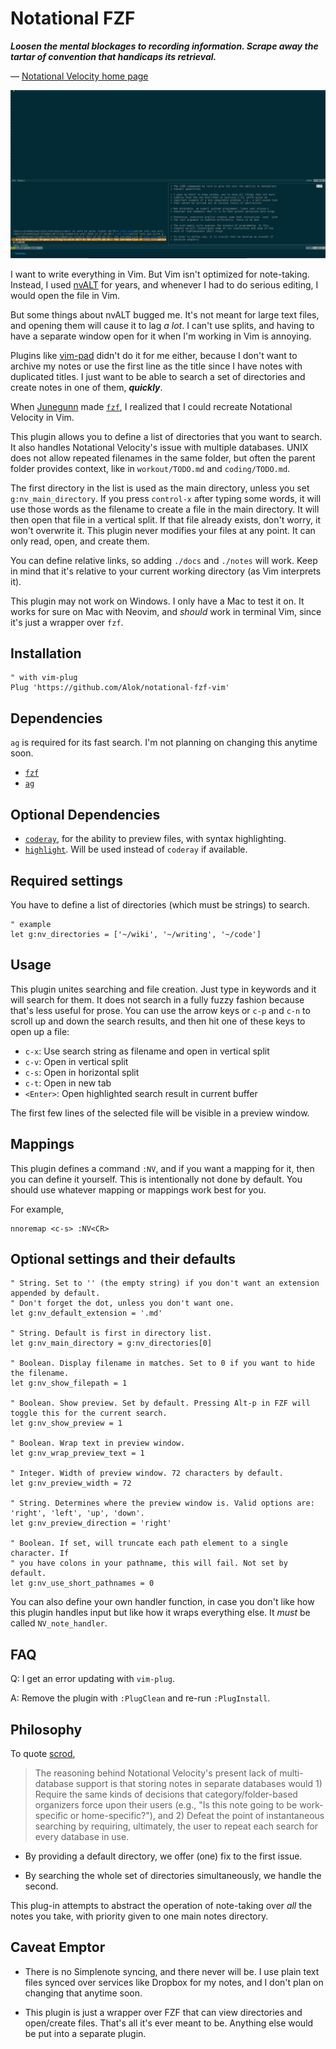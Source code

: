 # Notational FZF

***Loosen the mental blockages to recording information. Scrape away the
tartar of convention that handicaps its retrieval.***

— [Notational Velocity home page](http://notational.net/)

![Usage](/screenshots/Screenshot%202017-01-24%2023.03.27.png?raw=true "Usage")

I want to write everything in Vim. But Vim isn't optimized for
note-taking. Instead, I used
[nvALT](http://brettterpstra.com/projects/nvalt/) for years, and
whenever I had to do serious editing, I would open the file in Vim.

But some things about nvALT bugged me. It's not meant for large text
files, and opening them will cause it to lag *a lot*. I can't use
splits, and having to have a separate window open for it when I'm
working in Vim is annoying.

Plugins like [vim-pad](https://github.com/fmoralesc/vim-pad) didn't do
it for me either, because I don't want to archive my notes or use the
first line as the title since I have notes with duplicated titles. I
just want to be able to search a set of directories and create notes in
one of them, ***quickly***.

When [Junegunn](https://github.com/junegunn/) made
[`fzf`](https://github.com/junegunn/fzf), I realized that I could
recreate Notational Velocity in Vim.

This plugin allows you to define a list of directories that you want to
search. It also handles Notational Velocity's issue with multiple
databases. UNIX does not allow repeated filenames in the same folder,
but often the parent folder provides context, like in `workout/TODO.md`
and `coding/TODO.md`.

The first directory in the list is used as the main directory, unless
you set `g:nv_main_directory`. If you press `control-x` after typing
some words, it will use those words as the filename to create a file in
the main directory. It will then open that file in a vertical split. If
that file already exists, don't worry, it won't overwrite it. This
plugin never modifies your files at any point. It can only read, open,
and create them.

You can define relative links, so adding `./docs` and `./notes` will
work. Keep in mind that it's relative to your current working directory
(as Vim interprets it).

This plugin may not work on Windows. I only have a Mac to test it on. It
works for sure on Mac with Neovim, and *should* work in terminal Vim,
since it's just a wrapper over `fzf`.

## Installation

``` {.vim}
" with vim-plug
Plug 'https://github.com/Alok/notational-fzf-vim'
```

## Dependencies

`ag` is required for its fast search. I'm not planning on changing this
anytime soon.

-   [`fzf`](https://github.com/junegunn/fzf)
-   [`ag`](https://github.com/ggreer/the_silver_searcher)

## Optional Dependencies

-   [`coderay`](https://github.com/rubychan/coderay), for the ability to
    preview files, with syntax highlighting.
-   [`highlight`](http://www.andre-simon.de/doku/highlight/en/highlight.html).
    Will be used instead of `coderay` if available.

## Required settings

You have to define a list of directories (which must be strings) to
search.

``` {.vim}
" example
let g:nv_directories = ['~/wiki', '~/writing', '~/code']
```

## Usage

This plugin unites searching and file creation. Just type in keywords
and it will search for them. It does not search in a fully fuzzy fashion
because that's less useful for prose. You can use the arrow keys or
`c-p` and `c-n` to scroll up and down the search results, and then hit
one of these keys to open up a file:

-   `c-x`: Use search string as filename and open in vertical split
-   `c-v`: Open in vertical split
-   `c-s`: Open in horizontal split
-   `c-t`: Open in new tab
-   `<Enter>`: Open highlighted search result in current buffer

The first few lines of the selected file will be visible in a preview
window.

## Mappings

This plugin defines a command `:NV`, and if you want a mapping for it,
then you can define it yourself. This is intentionally not done by
default. You should use whatever mapping or mappings work best for you.

For example,

``` {.vim}
nnoremap <c-s> :NV<CR>
```

## Optional settings and their defaults

``` {.vim}
" String. Set to '' (the empty string) if you don't want an extension appended by default.
" Don't forget the dot, unless you don't want one.
let g:nv_default_extension = '.md'

" String. Default is first in directory list.
let g:nv_main_directory = g:nv_directories[0]

" Boolean. Display filename in matches. Set to 0 if you want to hide the filename.
let g:nv_show_filepath = 1

" Boolean. Show preview. Set by default. Pressing Alt-p in FZF will toggle this for the current search.
let g:nv_show_preview = 1

" Boolean. Wrap text in preview window.
let g:nv_wrap_preview_text = 1

" Integer. Width of preview window. 72 characters by default.
let g:nv_preview_width = 72

" String. Determines where the preview window is. Valid options are: 'right', 'left', 'up', 'down'.
let g:nv_preview_direction = 'right'

" Boolean. If set, will truncate each path element to a single character. If
" you have colons in your pathname, this will fail. Not set by default.
let g:nv_use_short_pathnames = 0
```

You can also define your own handler function, in case you don't like
how this plugin handles input but like how it wraps everything else. It
*must* be called `NV_note_handler`.

## FAQ

Q: I get an error updating with `vim-plug`.

A: Remove the plugin with `:PlugClean` and re-run `:PlugInstall`.

## Philosophy

To quote [scrod](https://github.com/scrod/nv/issues/22),

> The reasoning behind Notational Velocity's present lack of
> multi-database support is that storing notes in separate databases
> would 1) Require the same kinds of decisions that
> category/folder-based organizers force upon their users (e.g., "Is
> this note going to be work-specific or home-specific?"), and 2) Defeat
> the point of instantaneous searching by requiring, ultimately, the
> user to repeat each search for every database in use.

-   By providing a default directory, we offer (one) fix to the first
    issue.

-   By searching the whole set of directories simultaneously, we handle
    the second.

This plug-in attempts to abstract the operation of note-taking over
*all* the notes you take, with priority given to one main notes
directory.

## Caveat Emptor

-   There is no Simplenote syncing, and there never will be. I use plain
    text files synced over services like Dropbox for my notes, and I
    don't plan on changing that anytime soon.

-   This plugin is just a wrapper over FZF that can view directories and
    open/create files. That's all it's ever meant to be. Anything else
    would be put into a separate plugin.
